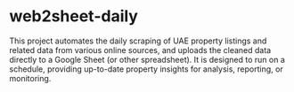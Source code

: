 # web2sheet-daily
This project automates the daily scraping of UAE property listings and related data from various online sources, and uploads the cleaned data directly to a Google Sheet (or other spreadsheet). It is designed to run on a schedule, providing up-to-date property insights for analysis, reporting, or monitoring.
